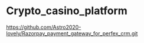 # Crypto_casino_platform
https://github.com/Astro2020-lovely/Razorpay_payment_gateway_for_perfex_crm.git
